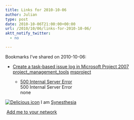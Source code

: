 ```yaml
---
title: Links for 2010-10-06
author: Julian
type: post
date: 2010-10-06T21:00:00+00:00
url: /2010/10/06/links-for-2010-10-06/
aktt_notify_twitter:
  - no

---
```

Bookmarks I&#8217;ve shared on 2010-10-06:

  * [Create a task-based issue log in Microsoft Project 2007][1] 
    [project\_management\_tools][2] [msproject][3] </li> 
    
      * [500 Internal Server Error][4]  
        500 Internal Server Error  
        none</ul> 
    
    <p class="deliciouslink">
      <a href="http://del.icio.us/synesthesia" title="See all my bookmarks on del.icio.us"><img src="https://www.synesthesia.co.uk/images/deliciousicon.jpg" alt="Delicious icon" /></a>&nbsp;I am <a href="http://del.icio.us/synesthesia" title="See all my bookmarks on del.icio.us">Synesthesia</a>
    </p>
    
    <p class="deliciouslink">
      <a href="http://del.icio.us/network?add=synesthesia" title="Add me to your del.icio.us network"><img src="https://www.synesthesia.co.uk/images/add.gif" alt="" /></a>&nbsp;<a href="http://del.icio.us/network?add=synesthesia" title="Add me to your del.icio.us network">Add me to your network</a>
    </p>

 [1]: http://blogs.techrepublic.com.com/tech-manager/?p=4510
 [2]: http://delicious.com/synesthesia/project_management_tools
 [3]: http://delicious.com/synesthesia/msproject
 [4]: http://feeds.delicious.com/v2/rss/synesthesia